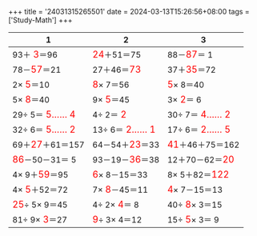 +++ 
title = '24031315265501' 
date = 2024-03-13T15:26:56+08:00 
tags = ['Study-Math'] 
+++ 

1 | 2 | 3 
-- | -- | -- 
93＋<font color=red size=4> 3</font>＝96 | <font color=red size=4>24</font>＋51＝75 | 88－<font color=red size=4>87</font>＝ 1 
78－<font color=red size=4>57</font>＝21 | 27＋46＝<font color=red size=4>73</font> | 37＋<font color=red size=4>35</font>＝72 
 2×<font color=red size=4> 5</font>＝10 | <font color=red size=4> 8</font>× 7＝56 | <font color=red size=4> 5</font>× 8＝40 
 5×<font color=red size=4> 8</font>＝40 |  9×<font color=red size=4> 5</font>＝45 |  3×<font color=red size=4> 2</font>＝ 6 
29÷ 5＝<font color=red size=4> 5…… 4</font> |  4÷ 2＝<font color=red size=4> 2</font> | 30÷ 7＝<font color=red size=4> 4…… 2</font> 
32÷ 6＝<font color=red size=4> 5…… 2</font> | 13÷ 6＝<font color=red size=4> 2…… 1</font> | 17÷ 6＝<font color=red size=4> 2…… 5</font> 
69＋<font color=red size=4>27</font>＋61＝157 | 64－54＋<font color=red size=4>23</font>＝33 | <font color=red size=4>41</font>＋46＋75＝162 
<font color=red size=4>86</font>－50－31＝ 5 | 93－19－<font color=red size=4>36</font>＝38 | 12＋70－62＝<font color=red size=4>20</font> 
 4× 9＋<font color=red size=4>59</font>＝95 | <font color=red size=4> 6</font>× 8－15＝33 |  8× 5＋82＝<font color=red size=4>122</font> 
 4×<font color=red size=4> 5</font>＋52＝72 |  7×<font color=red size=4> 8</font>－45＝11 | <font color=red size=4> 4</font>× 7－15＝13 
<font color=red size=4>25</font>÷ 5× 9＝45 |  4÷ 2×<font color=red size=4> 4</font>＝ 8 | 40÷<font color=red size=4> 8</font>× 3＝15 
81÷ 9×<font color=red size=4> 3</font>＝27 | <font color=red size=4> 9</font>÷ 3× 4＝12 | 15÷<font color=red size=4> 5</font>× 3＝ 9 

